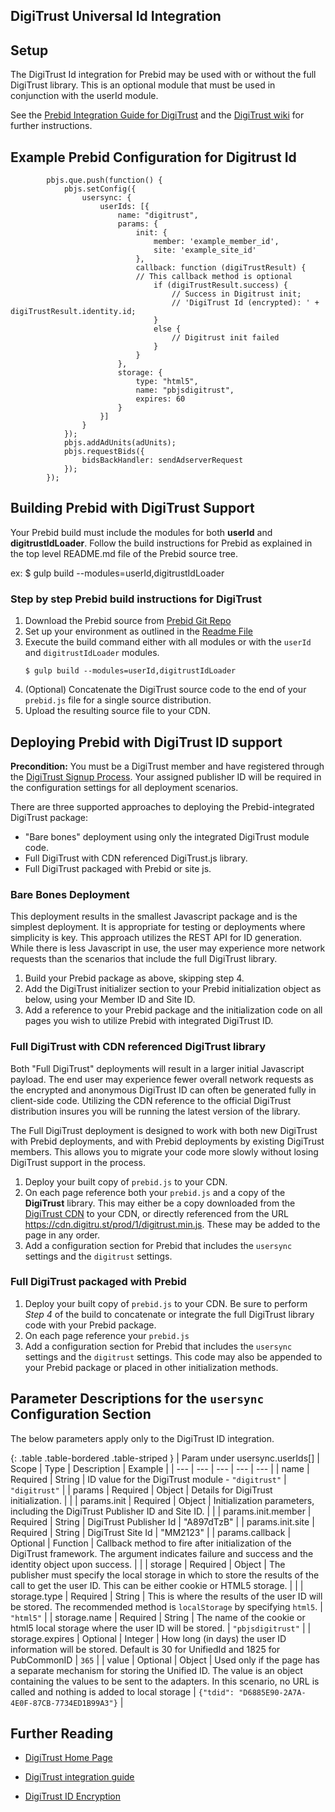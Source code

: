 ## DigiTrust Universal Id Integration

Setup
-----
The DigiTrust Id integration for Prebid may be used with or without the full
DigiTrust library. This is an optional module that must be used in conjunction
with the userId module.

See the [Prebid Integration Guide for DigiTrust](https://github.com/digi-trust/dt-cdn/wiki/Prebid-Integration-for-DigiTrust-Id)
and the [DigiTrust wiki](https://github.com/digi-trust/dt-cdn/wiki)
for further instructions.


## Example Prebid Configuration for Digitrust Id
```
        pbjs.que.push(function() {
            pbjs.setConfig({
                usersync: {
                    userIds: [{
						name: "digitrust",
						params: {
							init: {
								member: 'example_member_id',
								site: 'example_site_id'
							},
							callback: function (digiTrustResult) {
							// This callback method is optional
								if (digiTrustResult.success) {
									// Success in Digitrust init;
									// 'DigiTrust Id (encrypted): ' + digiTrustResult.identity.id;
								}
								else {
									// Digitrust init failed
								}
							}
						},
						storage: {
							type: "html5",
							name: "pbjsdigitrust",
							expires: 60
						}
					}]
                }
            });
            pbjs.addAdUnits(adUnits);
            pbjs.requestBids({
                bidsBackHandler: sendAdserverRequest
            });
        });

```


## Building Prebid with DigiTrust Support
Your Prebid build must include the modules for both **userId** and **digitrustIdLoader**. Follow the build instructions for Prebid as
explained in the top level README.md file of the Prebid source tree.

ex: $ gulp build --modules=userId,digitrustIdLoader

### Step by step Prebid build instructions for DigiTrust 

1. Download the Prebid source from [Prebid Git Repo](https://github.com/prebid/Prebid.js)
2. Set up your environment as outlined in the [Readme File](https://github.com/prebid/Prebid.js/blob/master/README.md#Build)
3. Execute the build command either with all modules or with the `userId` and `digitrustIdLoader` modules.
   ```
   $ gulp build --modules=userId,digitrustIdLoader
   ```
4. (Optional) Concatenate the DigiTrust source code to the end of your `prebid.js` file for a single source distribution.
5. Upload the resulting source file to your CDN.


## Deploying Prebid with DigiTrust ID support
**Precondition:** You must be a DigiTrust member and have registered through the [DigiTrust Signup Process](http://www.digitru.st/signup/).
Your assigned publisher ID will be required in the configuration settings for all deployment scenarios.

There are three supported approaches to deploying the Prebid-integrated DigiTrust package:

* "Bare bones" deployment using only the integrated DigiTrust module code.
* Full DigiTrust with CDN referenced DigiTrust.js library.
* Full DigiTrust packaged with Prebid or site js.

### Bare Bones Deployment

This deployment results in the smallest Javascript package and is the simplest deployment. 
It is appropriate for testing or deployments where simplicity is key. This approach
utilizes the REST API for ID generation. While there is less Javascript in use,
the user may experience more network requests than the scenarios that include the full
DigiTrust library.

1. Build your Prebid package as above, skipping step 4.
2. Add the DigiTrust initializer section to your Prebid initialization object as below, 
   using your Member ID and Site ID.
3. Add a reference to your Prebid package and the initialization code on all pages you wish
   to utilize Prebid with integrated DigiTrust ID.




### Full DigiTrust with CDN referenced DigiTrust library

Both "Full DigiTrust" deployments will result in a larger initial Javascript payload.
The end user may experience fewer overall network requests as the encrypted and anonymous
DigiTrust ID can often be generated fully in client-side code. Utilizing the CDN reference
to the official DigiTrust distribution insures you will be running the latest version of the library.

The Full DigiTrust deployment is designed to work with both new DigiTrust with Prebid deployments, and with
Prebid deployments by existing DigiTrust members. This allows you to migrate your code more slowly
without losing DigiTrust support in the process.

1. Deploy your built copy of `prebid.js` to your CDN.
2. On each page reference both your `prebid.js` and a copy of the **DigiTrust** library. 
   This may either be a copy downloaded from the [DigiTrust CDN](https://cdn.digitru.st/prod/1/digitrust.min.js) to your CDN, 
   or directly referenced from the URL https://cdn.digitru.st/prod/1/digitrust.min.js. These may be added to the page in any order.
3. Add a configuration section for Prebid that includes the `usersync` settings and the `digitrust` settings.

### Full DigiTrust packaged with Prebid


1. Deploy your built copy of `prebid.js` to your CDN. Be sure to perform *Step 4* of the build to concatenate or 
   integrate the full DigiTrust library code with your Prebid package.
2. On each page reference your `prebid.js`
3. Add a configuration section for Prebid that includes the `usersync` settings and the `digitrust` settings. 
   This code may also be appended to your Prebid package or placed in other initialization methods.



## Parameter Descriptions for the `usersync` Configuration Section
The below parameters apply only to the DigiTrust ID integration.

{: .table .table-bordered .table-striped }
| Param under usersync.userIds[] | Scope | Type | Description | Example |
| --- | --- | --- | --- | --- |
| name | Required | String | ID value for the DigiTrust module - `"digitrust"` | `"digitrust"` |
| params | Required | Object | Details for DigiTrust initialization. | |
| params.init | Required | Object | Initialization parameters, including the DigiTrust Publisher ID and Site ID. |  |
| params.init.member | Required | String | DigiTrust Publisher Id | "A897dTzB" |
| params.init.site | Required | String | DigiTrust Site Id | "MM2123" |
| params.callback | Optional | Function | Callback method to fire after initialization of the DigiTrust framework. The argument indicates failure and success and the identity object upon success. |  |
| storage | Required | Object | The publisher must specify the local storage in which to store the results of the call to get the user ID. This can be either cookie or HTML5 storage. | |
| storage.type | Required | String | This is where the results of the user ID will be stored. The recommended method is `localStorage` by specifying `html5`. | `"html5"` |
| storage.name | Required | String | The name of the cookie or html5 local storage where the user ID will be stored. | `"pbjsdigitrust"` |
| storage.expires | Optional | Integer | How long (in days) the user ID information will be stored. Default is 30 for UnifiedId and 1825 for PubCommonID | `365` |
| value | Optional | Object | Used only if the page has a separate mechanism for storing the Unified ID. The value is an object containing the values to be sent to the adapters. In this scenario, no URL is called and nothing is added to local storage | `{"tdid": "D6885E90-2A7A-4E0F-87CB-7734ED1B99A3"}` |



## Further Reading

+ [DigiTrust Home Page](http://digitru.st)

+ [DigiTrust integration guide](https://github.com/digi-trust/dt-cdn/wiki/Integration-Guide)

+ [DigiTrust ID Encryption](https://github.com/digi-trust/dt-cdn/wiki/ID-encryption)

